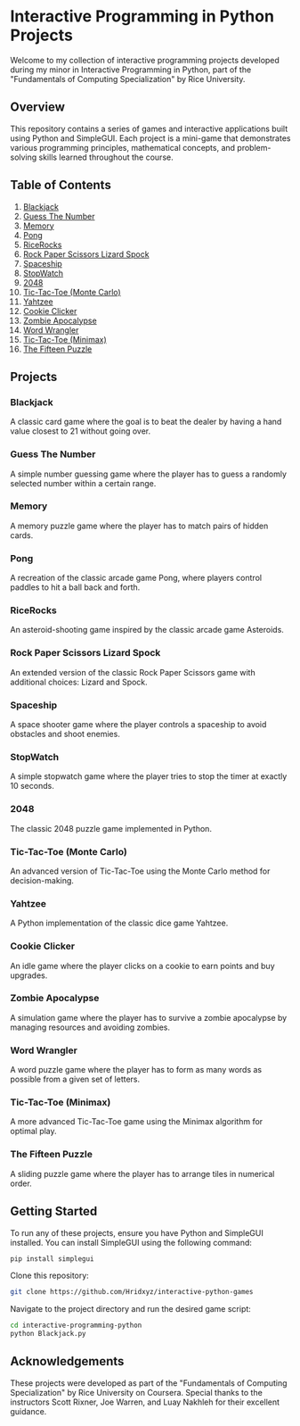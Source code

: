 # Interactive Programming in Python Projects

Welcome to my collection of interactive programming projects developed during my minor in Interactive Programming in Python, part of the "Fundamentals of Computing Specialization" by Rice University.

## Overview

This repository contains a series of games and interactive applications built using Python and SimpleGUI. Each project is a mini-game that demonstrates various programming principles, mathematical concepts, and problem-solving skills learned throughout the course.

## Table of Contents

1. [Blackjack](#blackjack)
2. [Guess The Number](#guess-the-number)
3. [Memory](#memory)
4. [Pong](#pong)
5. [RiceRocks](#ricerocks)
6. [Rock Paper Scissors Lizard Spock](#rock-paper-scissors-lizard-spock)
7. [Spaceship](#spaceship)
8. [StopWatch](#stopwatch)
9. [2048](#2048)
10. [Tic-Tac-Toe (Monte Carlo)](#tic-tac-toe-monte-carlo)
11. [Yahtzee](#yahtzee)
12. [Cookie Clicker](#cookie-clicker)
13. [Zombie Apocalypse](#zombie-apocalypse)
14. [Word Wrangler](#word-wrangler)
15. [Tic-Tac-Toe (Minimax)](#tic-tac-toe-minimax)
16. [The Fifteen Puzzle](#the-fifteen-puzzle)

## Projects

### Blackjack
A classic card game where the goal is to beat the dealer by having a hand value closest to 21 without going over.

### Guess The Number
A simple number guessing game where the player has to guess a randomly selected number within a certain range.

### Memory
A memory puzzle game where the player has to match pairs of hidden cards.

### Pong
A recreation of the classic arcade game Pong, where players control paddles to hit a ball back and forth.

### RiceRocks
An asteroid-shooting game inspired by the classic arcade game Asteroids.

### Rock Paper Scissors Lizard Spock
An extended version of the classic Rock Paper Scissors game with additional choices: Lizard and Spock.

### Spaceship
A space shooter game where the player controls a spaceship to avoid obstacles and shoot enemies.

### StopWatch
A simple stopwatch game where the player tries to stop the timer at exactly 10 seconds.

### 2048
The classic 2048 puzzle game implemented in Python.

### Tic-Tac-Toe (Monte Carlo)
An advanced version of Tic-Tac-Toe using the Monte Carlo method for decision-making.

### Yahtzee
A Python implementation of the classic dice game Yahtzee.

### Cookie Clicker
An idle game where the player clicks on a cookie to earn points and buy upgrades.

### Zombie Apocalypse
A simulation game where the player has to survive a zombie apocalypse by managing resources and avoiding zombies.

### Word Wrangler
A word puzzle game where the player has to form as many words as possible from a given set of letters.

### Tic-Tac-Toe (Minimax)
A more advanced Tic-Tac-Toe game using the Minimax algorithm for optimal play.

### The Fifteen Puzzle
A sliding puzzle game where the player has to arrange tiles in numerical order.

## Getting Started

To run any of these projects, ensure you have Python and SimpleGUI installed. You can install SimpleGUI using the following command:

```sh
pip install simplegui
```

Clone this repository:

```sh
git clone https://github.com/Hridxyz/interactive-python-games
```

Navigate to the project directory and run the desired game script:

```sh
cd interactive-programming-python
python Blackjack.py
```

## Acknowledgements

These projects were developed as part of the "Fundamentals of Computing Specialization" by Rice University on Coursera. Special thanks to the instructors Scott Rixner, Joe Warren, and Luay Nakhleh for their excellent guidance.
